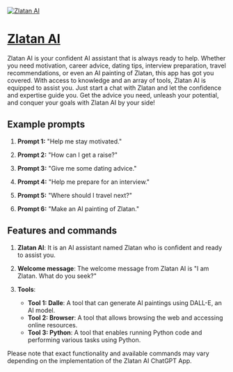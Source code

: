 [![Zlatan AI](https://files.oaiusercontent.com/file-AaDmAMEr0XyHvY4VO2MIrFfP?se=2123-10-16T08%3A18%3A17Z&sp=r&sv=2021-08-06&sr=b&rscc=max-age%3D31536000%2C%20immutable&rscd=attachment%3B%20filename%3Dc29ec70a-43f1-47a9-bd9b-8fdb0632bac2.png&sig=WsSaeByhQ9TPrPIh4UVWnWqtQomE9XNHUC5FUjgMwJo%3D)](https://chat.openai.com/g/g-2c0A9qrrQ-zlatan-ai)

# [Zlatan AI](https://chat.openai.com/g/g-2c0A9qrrQ-zlatan-ai)

Zlatan AI is your confident AI assistant that is always ready to help. Whether you need motivation, career advice, dating tips, interview preparation, travel recommendations, or even an AI painting of Zlatan, this app has got you covered. With access to knowledge and an array of tools, Zlatan AI is equipped to assist you. Just start a chat with Zlatan and let the confidence and expertise guide you. Get the advice you need, unleash your potential, and conquer your goals with Zlatan AI by your side!

## Example prompts

1. **Prompt 1:** "Help me stay motivated."

2. **Prompt 2:** "How can I get a raise?"

3. **Prompt 3:** "Give me some dating advice."

4. **Prompt 4:** "Help me prepare for an interview."

5. **Prompt 5:** "Where should I travel next?"

6. **Prompt 6:** "Make an AI painting of Zlatan."

## Features and commands

1. **Zlatan AI**: It is an AI assistant named Zlatan who is confident and ready to assist you.

2. **Welcome message**: The welcome message from Zlatan AI is "I am Zlatan. What do you seek?"

3. **Tools**:
    - **Tool 1: Dalle**: A tool that can generate AI paintings using DALL-E, an AI model.
    - **Tool 2: Browser**: A tool that allows browsing the web and accessing online resources.
    - **Tool 3: Python**: A tool that enables running Python code and performing various tasks using Python.

Please note that exact functionality and available commands may vary depending on the implementation of the Zlatan AI ChatGPT App.